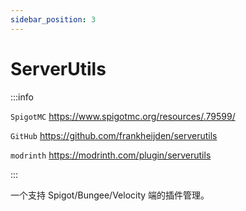 ```yaml
---
sidebar_position: 3
---
```


# ServerUtils

:::info

`SpigotMC` https://www.spigotmc.org/resources/.79599/

`GitHub` https://github.com/frankheijden/serverutils

`modrinth` https://modrinth.com/plugin/serverutils

:::

一个支持 Spigot/Bungee/Velocity 端的插件管理。